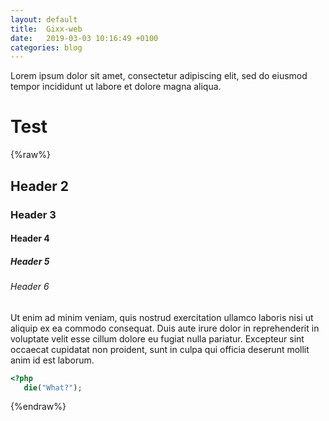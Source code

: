 ```yaml
---
layout: default
title:  Gixx-web
date:   2019-03-03 10:16:49 +0100
categories: blog
---
```


Lorem ipsum dolor sit amet, consectetur adipiscing elit, sed do eiusmod tempor incididunt ut labore et dolore magna aliqua.

<!--more-->

# Test

{%raw%}
## Header 2
### Header 3
#### Header 4
##### Header 5
###### Header 6

Ut enim ad minim veniam, quis nostrud exercitation ullamco laboris nisi ut aliquip ex ea commodo consequat. Duis aute irure dolor in reprehenderit in voluptate velit esse cillum dolore eu fugiat nulla pariatur. Excepteur sint occaecat cupidatat non proident, sunt in culpa qui officia deserunt mollit anim id est laborum.
```php
<?php
   die("What?");
```
{%endraw%}
